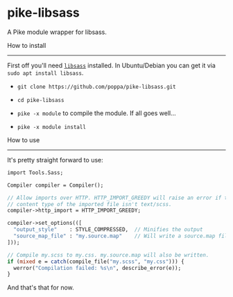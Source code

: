 # pike-libsass
A Pike module wrapper for libsass.

How to install
_______________

First off you'll need [`libsass`](http://sass-lang.com/libsass) installed.
In Ubuntu/Debian you can get it via `sudo apt install libsass`.

* `git clone https://github.com/poppa/pike-libsass.git`

* `cd pike-libsass`

* `pike -x module` to compile the module. If all goes well...

* `pike -x module install`


How to use
__________

It's pretty straight forward to use:

```pike
import Tools.Sass;

Compiler compiler = Compiler();

// Allow imports over HTTP. HTTP_IMPORT_GREEDY will raise an error if the
// content type of the imported file isn't text/scss.
compiler->http_import = HTTP_IMPORT_GREEDY;

compiler->set_options(([
  "output_style"    : STYLE_COMPRESSED,  // Minifies the output
  "source_map_file" : "my.source.map"    // Will write a source.map file
]));

// Compile my.scss to my.css. my.source.map will also be written.
if (mixed e = catch(compile_file("my.scss", "my.css"))) {
  werror("Compilation failed: %s\n", describe_error(e));
}
```

And that's that for now.
